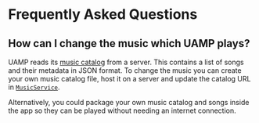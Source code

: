 # Frequently Asked Questions

## How can I change the music which UAMP plays?
UAMP reads its [music catalog](https://storage.googleapis.com/uamp/catalog.json) from a server. 
This contains a list of songs and their metadata in JSON format. To change the music you can create your own 
music catalog file, host it on a server and update the catalog URL in 
[`MusicService`](https://github.com/android/uamp/blob/6c3ff3779d02f55661c5b9d6032cfac507a8415e/common/src/main/java/com/example/android/uamp/media/MusicService.kt#L127). 

Alternatively, you could package your own music catalog and songs inside the app so they can be played without needing an internet connection.